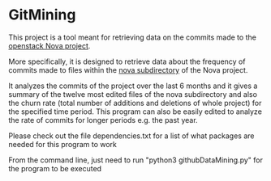 # GitMining
<p>This project is a tool meant for retrieving data on the commits made to the <a href="https://github.com/openstack/nova" target="_blank">openstack Nova project</a>.</p>
<p>More specifically, it is designed to retrieve data about the frequency of commits made to files within the <a href="https://github.com/openstack/nova/nova" target="_blank">nova subdirectory</a> of the Nova project.</p>
<p>It analyzes the commits of the project over the last 6 months and it gives a summary of the twelve most edited files of the nova subdirectory and also the churn rate
(total number of additions and deletions of whole project) for the specified time period.
This program can also be easily edited to analyze the rate of commits for longer periods e.g. the past year.</p>
<p>Please check out the file dependencies.txt for a list of what packages are needed for this program to work</p>
<p>From the command line, just need to run "python3 githubDataMining.py" for the program to be executed</p>
